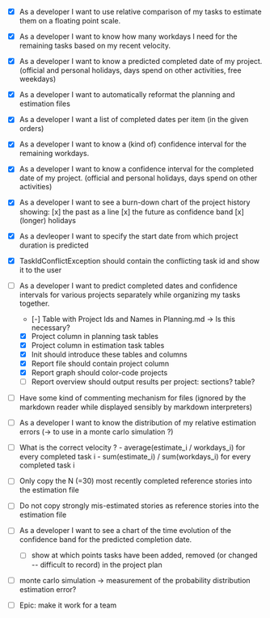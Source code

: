 
- [x] As a developer I want to use relative comparison of my tasks to estimate them on a floating point scale.
- [x] As a developer I want to know how many workdays I need for the remaining tasks based on my recent velocity.
- [x] As a developer I want to know a predicted completed date of my project. (official and personal holidays, days spend on other activities, free weekdays)
- [x] As a developer I want to automatically reformat the planning and estimation files
- [x] As a developer I want a list of completed dates per item (in the given orders)
- [x] As a developer I want to know a (kind of) confidence interval for the remaining workdays.
- [x] As a developer I want to know a confidence interval for the completed date of my project. (official and personal holidays, days spend on other activities)
- [x] As a developer I want to see a burn-down chart of the project history showing: [x] the past as a line [x] the future as confidence band [x] (longer) holidays
- [x] As a devleoper I want to specify the start date from which project duration is predicted
- [x] TaskIdConflictException should contain the conflicting task id and show it to the user
- [ ] As a developer I want to predict completed dates and confidence intervals for various projects separately while organizing my tasks together.
    - [-] Table with Project Ids and Names in Planning.md -> Is this necessary?
    - [x] Project column in planning task tables
    - [x] Project column in estimation task tables
    - [x] Init should introduce these tables and columns
    - [x] Report file should contain project column
    - [x] Report graph should color-code projects
    - [ ] Report overview should output results per project: sections? table?
- [ ] Have some kind of commenting mechanism for files (ignored by the markdown reader while displayed sensibly by markdown interpreters)
- [ ] As a developer I want to know the distribution of my relative estimation errors (-> to use in a monte carlo simulation ?)
- [ ] What is the correct velocity ? 
        - average(estimate_i / workdays_i) for every completed task i
        - sum(estimate_i) / sum(workdays_i) for every completed task i

- [ ] Only copy the N (=30) most recently completed reference stories into the estimation file
- [ ] Do not copy strongly mis-estimated stories as reference stories into the estimation file
- [ ] As a developer I want to see a chart of the time evolution of the confidence band for the predicted completion date.
    - [ ] show at which points tasks have been added, removed (or changed -- difficult to record) in the project plan
- [ ] monte carlo simulation -> measurement of the probability distribution estimation error?
- [ ] Epic: make it work for a team